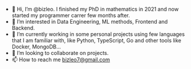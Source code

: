 - 👋 Hi, I’m @bizleo. I finished my PhD in mathematics in 2021 and now started my programmer carrer few months after.
- 👀 I’m interested in Data Engineering, ML methods, Frontend and Backend.
- 🌱 I’m currently working in some personal projects using few languages that I am familiar with, like Python, TypeScript, Go and other tools like Docker, MongoDB... 
- 💞️ I’m looking to collaborate on projects.
- 📫 How to reach me bizleo7@gmail.com

